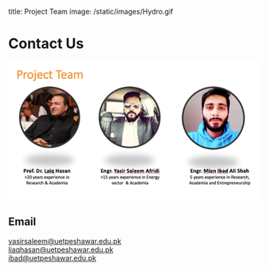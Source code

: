 title: Project Team
image: /static/images/Hydro.gif


# Contact Us

<img src='../static/images/team.png' class="img-rounded" width="auto" height="auto">


## Email
<a href="mailto:yasirsaleem@uetpeshawar.edu.pk" target="_blank">yasirsaleem@uetpeshawar.edu.pk</a> <br>
<a href="mailto:liaqhasan@uetpeshawar.edu.pk" target="_blank">liaqhasan@uetpeshawar.edu.pk</a><br>
<a href="mailto:ibad@uetpeshawar.edu.pk" target="_blank">ibad@uetpeshawar.edu.pk</a><br>
